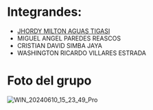 # Integrandes:
- [JHORDY MILTON AGUAS TIGASI](https://github.com/Jhordy11/Segunda-evaluaci-n-main)
- MIGUEL ANGEL PAREDES REASCOS
- CRISTIAN DAVID SIMBA JAYA
- WASHINGTON RICARDO VILLARES ESTRADA


# Foto del grupo

![WIN_20240610_15_23_49_Pro](https://github.com/Miguel-Paredes/Segunda-evaluaci-n/assets/117743091/13eb24fc-4c2e-4ddc-93a1-f970ed103415)
